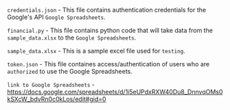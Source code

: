 `credentials.json`
	- This file contains authentication credentials for the Google's API `Google Spreadsheets`.
  
`financial.py`
 	- This file contains python code that will take data from the `sample_data.xlsx` to the `Google Spreadsheets`.
   
`sample_data.xlsx`
	- This is a sample excel file used for `testing`.
  
`token.json`
	- This file containes access/authentication of users who are `authorized` to use the Google Spreadsheets.
  
`link to Google Spreadsheets`
	- https://docs.google.com/spreadsheets/d/1i5eUPdxRXW40Du8_DnnvqOMs0kSXcW_bdyRn0c0kLos/edit#gid=0
   

